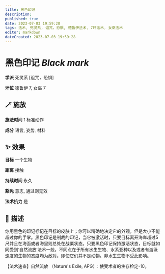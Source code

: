 ```yaml
---
title: 黑色印记
description: 
published: true
date: 2023-07-03 19:59:28
tags: 法术, 死灵系, 诅咒，恐惧, 德鲁伊法术, 7环法术, 女巫法术
editor: markdown
dateCreated: 2023-07-03 19:59:28
---
```


# **黑色印记** *Black mark*

**学派** 死灵系 \[诅咒，恐惧\] 

**环位** 德鲁伊 7, 女巫 7

## 🪄 施放

**施法时间** 1 标准动作

**成分** 语言, 姿势, 材料

## ✨ 效果 

**目标** 一个生物 

**距离** 接触  

**持续时间** 永久 

**豁免** 意志, 通过则无效

**法术抗力** 是

## 📖 描述

你用黑色的印记标记在目标的皮肤上；你可以精确地决定它的外观，但是大小不能超过你的手掌。黑色印记是制裁的印记，当它被激活时，只要目标离开海岸超过5尺并且在海面或者海里则总处在战栗状态。只要黑色印记保持激活状态，目标就如同受到‘自然流放’法术一般，不同点在于所有水生生物、水系亚种以及或者有游泳速度的生物的态度均为敌对，即使它们并不是动物。非水生生物不受此影响。

【法术速查】自然流放 （Nature's Exile, APG）: 使受术者的生存检定-10。
    